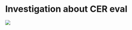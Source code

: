 # Investigation about CER eval

<img src="img/CER_eval_same_feature.png" >


<!-- %width="320px" -->
